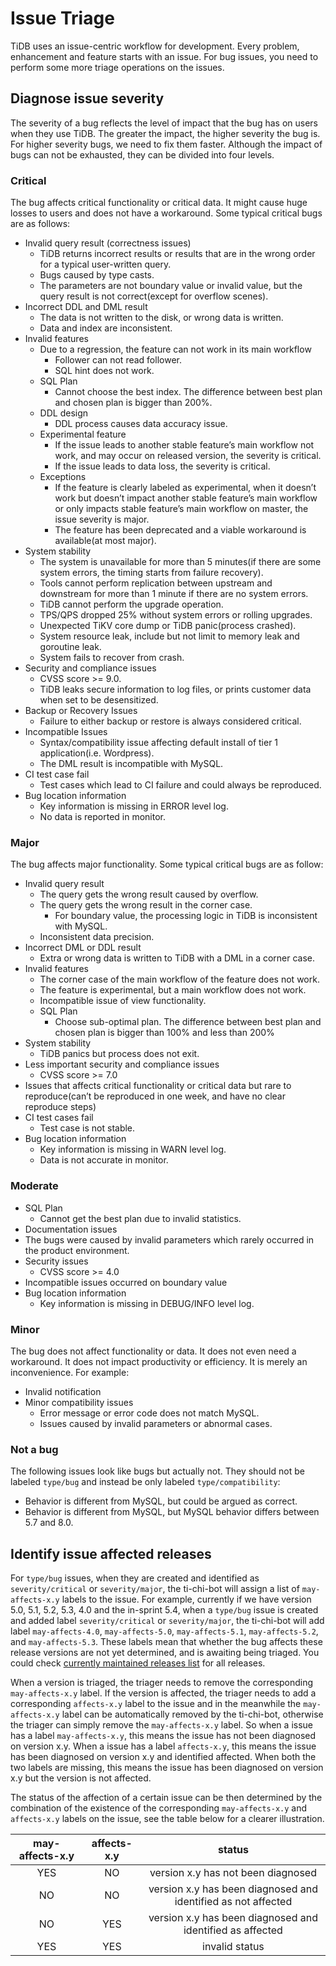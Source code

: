 # Issue Triage

TiDB uses an issue-centric workflow for development. Every problem, enhancement and feature starts with an issue. For bug issues, you need to perform some more triage operations on the issues.

## Diagnose issue severity

The severity of a bug reflects the level of impact that the bug has on users when they use TiDB. The greater the impact, the higher severity the bug is. For higher severity bugs, we need to fix them faster. Although the impact of bugs can not be exhausted, they can be divided into four levels.

### Critical

The bug affects critical functionality or critical data. It might cause huge losses to users and does not have a workaround. Some typical critical bugs are as follows:

* Invalid query result (correctness issues)
    * TiDB returns incorrect results or results that are in the wrong order for a typical user-written query.
    * Bugs caused by type casts.
    * The parameters are not boundary value or invalid value, but the query result is not correct(except for overflow scenes).
* Incorrect DDL and DML result
    * The data is not written to the disk, or wrong data is written.
    * Data and index are inconsistent.
* Invalid features
    * Due to a regression, the feature can not work in its main workflow
        * Follower can not read follower.
        * SQL hint does not work.
    * SQL Plan
        * Cannot choose the best index. The difference between best plan and chosen plan is bigger than 200%.
    * DDL design
        * DDL process causes data accuracy issue.
    * Experimental feature
        * If the issue leads to another stable feature’s main workflow not work, and may occur on released version, the severity is critical.
        * If the issue leads to data loss, the severity is critical.
    * Exceptions
        * If the feature is clearly labeled as experimental, when it doesn’t work but doesn’t impact another stable feature’s main workflow or only impacts stable feature’s main workflow on master, the issue severity is major.
        * The feature has been deprecated and a viable workaround is available(at most major).
* System stability
    * The system is unavailable for more than 5 minutes(if there are some system errors, the timing starts from failure recovery).
    * Tools cannot perform replication between upstream and downstream for more than 1 minute if there are no system errors.
    * TiDB cannot perform the upgrade operation.
    * TPS/QPS dropped 25% without system errors or rolling upgrades.
    * Unexpected TiKV core dump or TiDB panic(process crashed).
    * System resource leak, include but not limit to memory leak and goroutine leak.
    * System fails to recover from crash.
* Security and compliance issues
    * CVSS score >= 9.0.
    * TiDB leaks secure information to log files, or prints customer data when set to be desensitized.
* Backup or Recovery Issues
    * Failure to either backup or restore is always considered critical.
* Incompatible Issues
    * Syntax/compatibility issue affecting default install of tier 1 application(i.e. Wordpress).
    * The DML result is incompatible with MySQL.
* CI test case fail
    * Test cases which lead to CI failure and could always be reproduced.
* Bug location information
    * Key information is missing in ERROR level log.
    * No data is reported in monitor.

### Major

The bug affects major functionality. Some typical critical bugs are as follow:

* Invalid query result
    * The query gets the wrong result caused by overflow.
    * The query gets the wrong result in the corner case.
        * For boundary value, the processing logic in TiDB is inconsistent with MySQL.
    * Inconsistent data precision.
* Incorrect DML or DDL result
    * Extra or wrong data is written to TiDB with a DML in a corner case.
* Invalid features
    * The corner case of the main workflow of the feature does not work.
    * The feature is experimental, but a main workflow does not work.
    * Incompatible issue of view functionality.
    * SQL Plan
        * Choose sub-optimal plan. The difference between best plan and chosen plan is bigger than 100% and less than 200%
* System stability
    * TiDB panics but process does not exit.
* Less important security and compliance issues
    * CVSS score >= 7.0
* Issues that affects critical functionality or critical data but rare to reproduce(can’t be reproduced in one week, and have no clear reproduce steps)
* CI test cases fail
    * Test case is not stable.
* Bug location information
    * Key information is missing in WARN level log.
    * Data is not accurate in monitor.

### Moderate

* SQL Plan
    * Cannot get the best plan due to invalid statistics.
* Documentation issues
* The bugs were caused by invalid parameters which rarely occurred in the product environment.
* Security issues
    * CVSS score >= 4.0
* Incompatible issues occurred on boundary value
* Bug location information
    * Key information is missing in DEBUG/INFO level log.

### Minor

The bug does not affect functionality or data. It does not even need a workaround. It does not impact productivity or efficiency. It is merely an inconvenience. For example:

* Invalid notification
* Minor compatibility issues
    * Error message or error code does not match MySQL.
    * Issues caused by invalid parameters or abnormal cases.

### Not a bug

The following issues look like bugs but actually not. They should not be labeled `type/bug` and instead be only labeled `type/compatibility`:

* Behavior is different from MySQL, but could be argued as correct.
* Behavior is different from MySQL, but MySQL behavior differs between 5.7 and 8.0.

## Identify issue affected releases

For `type/bug` issues, when they are created and identified as `severity/critical` or `severity/major`, the ti-chi-bot will assign a list of `may-affects-x.y` labels to the issue. For example, currently if we have version 5.0, 5.1, 5.2, 5.3, 4.0 and the in-sprint 5.4, when a `type/bug` issue is created and added label `severity/critical` or `severity/major`, the ti-chi-bot will add label `may-affects-4.0`, `may-affects-5.0`, `may-affects-5.1`, `may-affects-5.2`, and `may-affects-5.3`. These labels mean that whether the bug affects these release versions are not yet determined, and is awaiting being triaged. You could check [currently maintained releases list](https://pingcap.github.io/tidb-dev-guide/project-management/release-train-model.html#current-maintained-releases) for all releases.

When a version is triaged, the triager needs to remove the corresponding `may-affects-x.y` label. If the version is affected, the triager needs to add a corresponding `affects-x.y` label to the issue and in the meanwhile the `may-affects-x.y` label can be automatically removed by the ti-chi-bot, otherwise the triager can simply remove the `may-affects-x.y` label. So when a issue has a label `may-affects-x.y`, this means the issue has not been diagnosed on version x.y. When a issue has a label `affects-x.y`, this means the issue has been diagnosed on version x.y and identified affected. When both the two labels are missing, this means the issue has been diagnosed on version x.y but the version is not affected.

The status of the affection of a certain issue can be then determined by the combination of the existence of the corresponding `may-affects-x.y` and `affects-x.y` labels on the issue, see the table below for a clearer illustration.

| may-affects-x.y | affects-x.y |                         status                                |
|:--------------:|:-----------:|:-------------------------------------------------------------:|
|     YES         |    NO       | version x.y has not been diagnosed                            |
|     NO          |    NO       | version x.y has been diagnosed and identified as not affected |
|     NO          |    YES      | version x.y has been diagnosed and identified as affected     |
|     YES         |    YES      | invalid status                                                |

